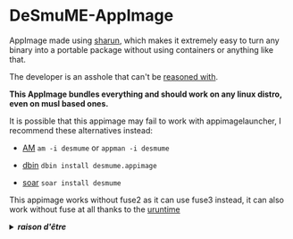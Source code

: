 # DeSmuME-AppImage

AppImage made using [sharun](https://github.com/VHSgunzo/sharun), which makes it extremely easy to turn any binary into a portable package without using containers or anything like that.

The developer is an asshole that can't be [reasoned with](https://github.com/TASEmulators/desmume/pull/723#issuecomment-2484439582).

**This AppImage bundles everything and should work on any linux distro, even on musl based ones.**

It is possible that this appimage may fail to work with appimagelauncher, I recommend these alternatives instead: 

* [AM](https://github.com/ivan-hc/AM) `am -i desmume` or `appman -i desmume`

* [dbin](https://github.com/xplshn/dbin) `dbin install desmume.appimage`

* [soar](https://github.com/pkgforge/soar) `soar install desmume`

This appimage works without fuse2 as it can use fuse3 instead, it can also work without fuse at all thanks to the [uruntime](https://github.com/VHSgunzo/uruntime)

<details>
  <summary><b><i>raison d'être</i></b></summary>
    <img src="https://github.com/user-attachments/assets/d40067a6-37d2-4784-927c-2c7f7cc6104b" alt="Inspiration Image">
  </a>
</details>
